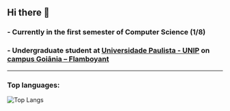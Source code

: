 ## Hi there 👋
###  - Currently in the first semester of Computer Science (1/8)
###  - Undergraduate student at [Universidade Paulista - UNIP](https://www.unip.br/) on [campus Goiânia – Flamboyant](https://www.unip.br/universidade/localidades/go/goiania/unip---goiania)
---
### Top languages:

![Top Langs](https://github-readme-stats.vercel.app/api/top-langs/?username=Rodrigaumm&theme=cobalt)
